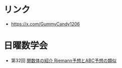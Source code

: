 # リンク
- https://x.com/GummyCandy1206

# 日曜数学会
- 第32回
  [関数体の紹介 Riemann予想とABC予想の類似](https://www.docswell.com/s/GummyCandy1206/Z7R1D6-introduction_to_function_fields)
